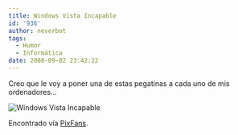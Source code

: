 ```yaml
---
title: Windows Vista Incapable
id: '936'
author: neverbot
tags:
  - Humor
  - Informática
date: 2008-09-02 23:42:22
---
```


Creo que le voy a poner una de estas pegatinas a cada uno de mis ordenadores...

![Windows Vista Incapable](./windows_vista_incapable.jpg "Windows Vista Incapable")

Encontrado vía [PixFans](http://www.pixfans.com/esas-malditas-pegatinas/).